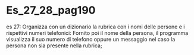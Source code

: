 # Es_27_28_pag190
es 27: Organizza con un dizionario la rubrica con i nomi delle persone e i rispettivi numeri telefonici: Fornito poi il nome della persona, il programma visualizza il suo numero di telefono oppure un messaggio nel caso la persona non sia presente nella rubrica;
